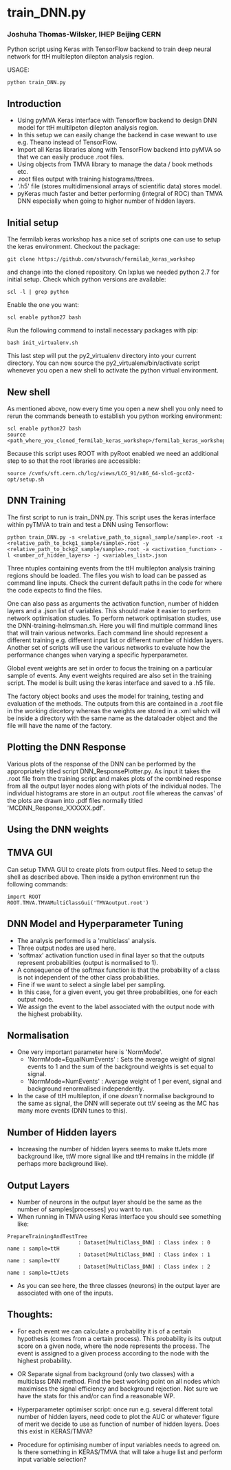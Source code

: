
#              train_DNN.py
###         Joshuha Thomas-Wilsker, IHEP Beijing CERN

Python script using Keras with TensorFlow
backend to train deep neural network for
ttH multilepton dilepton analysis region.


USAGE:
```
python train_DNN.py
```

## Introduction
- Using pyMVA Keras interface with Tensorflow backend to design DNN model for ttH multilpeton dilepton analysis region.
- In this setup we can easily change the backend in case wewant to use e.g. Theano instead of TensorFlow.
- Import all Keras libraries along with TensorFlow backend into pyMVA so that we can easily produce .root files.
- Using objects from TMVA library to manage the data / book methods etc.
- .root files output with training histograms/ttrees.
- '.h5' file (stores multidimensional arrays of scientific data) stores model.
- pyKeras much faster and better performing (integral of ROC) than TMVA DNN especially when going to higher number of hidden layers.


## Initial setup
The fermilab keras workshop has a nice set of scripts one can use to setup the keras environment. Checkout the package:
```
git clone https://github.com/stwunsch/fermilab_keras_workshop
```

and change into the cloned repository. On lxplus we needed python 2.7 for initial setup. Check which python versions are available:
```
scl -l | grep python
```
Enable the one you want:
```
scl enable python27 bash
```
Run the following command to install necessary packages with pip:
```
bash init_virtualenv.sh
```
This last step will put the py2_virtualenv directory into your current directory. You can now source the py2_virtualenv/bin/activate script whenever you open a new shell to activate the python virtual environment.

## New shell
As mentioned above, now every time you open a new shell you only need to rerun the commands beneath to establish you python working environment:

```
scl enable python27 bash
source <path_where_you_cloned_fermilab_keras_workshop>/fermilab_keras_workshop/py2_virtualenv/bin/activate
```
Because this script uses ROOT with pyRoot enabled we need an additional step to so that the root libraries are accessible:
```
source /cvmfs/sft.cern.ch/lcg/views/LCG_91/x86_64-slc6-gcc62-opt/setup.sh
```

## DNN Training
The first script to run is train_DNN.py. This script uses the keras interface within pyTMVA to train and test a DNN using Tensorflow:
```
python train_DNN.py -s <relative_path_to_signal_sample/sample>.root -x <relative_path_to_bckg1_sample/sample>.root -y <relative_path_to_bckg2_sample/sample>.root -a <activation_function> -l <number_of_hidden_layers> -j <variables_list>.json
```

Three ntuples containing events from the ttH multilepton analysis training regions should be loaded. The files you wish to load can be passed as command line inputs. Check the current default paths in the code for where the code expects to find the files.

One can also pass as arguments the activation function, number of hidden layers and a .json list of variables. This should make it easier to perform network optimisation studies. To perform network optimisation studies, use the DNN-training-helmsman.sh. Here you will find multiple command lines that will train various networks. Each command line should represent a different training e.g. different input list or different number of hidden layers. Another set of scripts will use the various networks to evaluate how the performance changes when varying a specific hyperparameter.

Global event weights are set in order to focus the training on a particular sample of events. Any event weights required are also set in the training script. The model is built using the keras interface and saved to a .h5 file.

The factory object books and uses the model for training, testing and evaluation of the methods. The outputs from this are contained in a .root file in the working dircetory whereas the weights are stored in a .xml which will be inside a directory with the same name as the dataloader object and the file will have the name of the factory.

## Plotting the DNN Response
Various plots of the response of the DNN can be performed by the appropriately titled script DNN_ResponsePlotter.py. As input it takes the .root file from the training script and makes plots of the combined response from all the output layer nodes along with plots of the individual nodes. The individual histograms are store in an output .root file whereas the canvas' of the plots are drawn into .pdf files normally titled 'MCDNN_Response_XXXXXX.pdf'.

## Using the DNN weights



## TMVA GUI
Can setup TMVA GUI to create plots from output files.
Need to setup the shell as described above. Then inside
a python environment run the following commands:

```
import ROOT
ROOT.TMVA.TMVAMultiClassGui('TMVAoutput.root')
```

## DNN Model and Hyperparameter Tuning
- The analysis performed is a 'multiclass' analysis.
- Three output nodes are used here.
- 'softmax' activation function used in final layer so that the outputs represent probabilities (output is normalised to 1).
- A consequence of the softmax function is that the probability of a class is not independent of the other class probabilities.
- Fine if we want to select a single label per sampling.
- In this case, for a given event, you get three probabilities, one for each output node.
- We assign the event to the label associated with the output node with the highest probability.


## Normalisation
- One very important parameter here is 'NormMode'.
  - 'NormMode=EqualNumEvents' : Sets the average weight of signal events to 1 and the sum of the background weights is set equal to signal.
  - 'NormMode=NumEvents' : Average weight of 1 per event, signal and background renormalised independently.
- In the case of ttH multilepton, if one *doesn't* normalise background to the same as signal, the DNN will seperate out ttV seeing as the MC has many more events (DNN tunes to this).

## Number of Hidden layers
- Increasing the number of hidden layers seems to make ttJets more background like, ttW more signal like and ttH remains in the middle (if perhaps more background like).


## Output Layers
- Number of neurons in the output layer should be the same as the number of samples[processes] you want to run.
- When running in TMVA using Keras interface you should see something like:

```
PrepareTrainingAndTestTree
                       : Dataset[MultiClass_DNN] : Class index : 0  name : sample=ttH
                       : Dataset[MultiClass_DNN] : Class index : 1  name : sample=ttV
                       : Dataset[MultiClass_DNN] : Class index : 2  name : sample=ttJets
```
- As you can see here, the three classes (neurons) in the output layer are associated with one of the inputs.




## Thoughts:
- For each event we can calculate a probability it is of a certain hypothesis (comes from a certain process). This probability is its output score on a given node, where the node represents the process. The event is assigned to a given process according to the node with the highest probability.
- OR Separate signal from background (only two classes) with a multiclass DNN method. Find the best working point on all nodes which maximises the signal efficiency and background rejection. Not sure we have the stats for this and/or can find a reasonable WP.

- Hyperparameter optimiser script: once run e.g. several different total number of hidden layers, need code to plot the AUC or whatever figure of merit we decide to use as function of number of hidden layers. Does this exist in KERAS/TMVA?
- Procedure for optimising number of input variables needs to agreed on. Is there something in KERAS/TMVA that will take a huge list and perform input variable selection?
